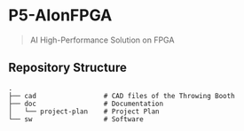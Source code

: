 # P5-AIonFPGA
> AI High-Performance Solution on FPGA

## Repository Structure

```
.
├── cad                 # CAD files of the Throwing Booth
├── doc                 # Documentation
│   └── project-plan    # Project Plan
└── sw                  # Software
```
